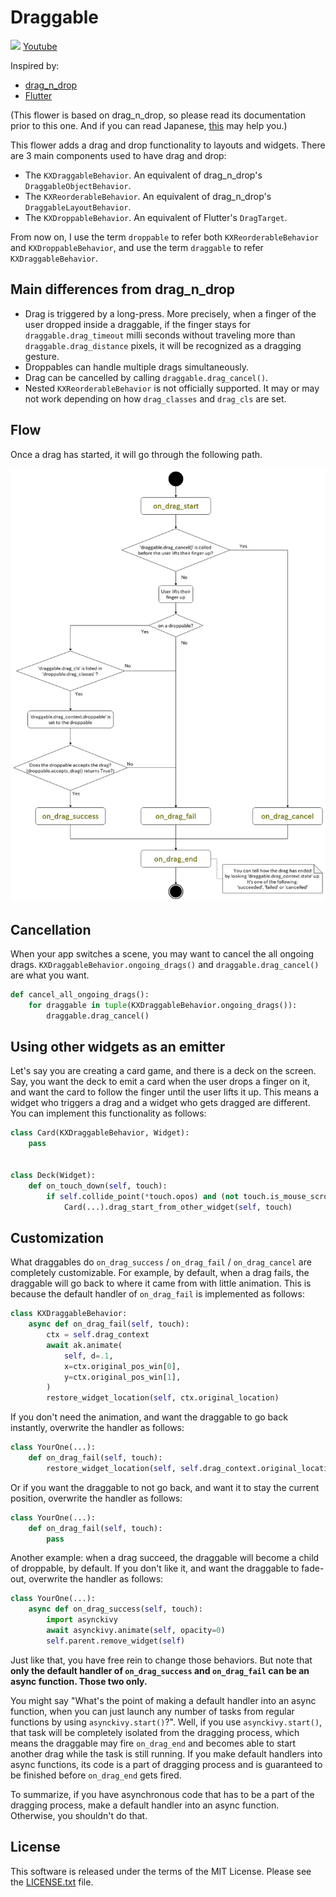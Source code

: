 # Draggable

![](http://img.youtube.com/vi/CjiRZjiSqgA/0.jpg)
[Youtube][youtube]

Inspired by:

* [drag_n_drop][drag_n_drop]
* [Flutter][flutter]

(This flower is based on drag_n_drop, so please read its documentation prior to this one. And if you can read Japanese, [this][jpdoc] may help you.)

This flower adds a drag and drop functionality to layouts and widgets. There are 3
main components used to have drag and drop:

- The `KXDraggableBehavior`. An equivalent of drag_n_drop's
  `DraggableObjectBehavior`.
- The `KXReorderableBehavior`. An equivalent of drag_n_drop's
  `DraggableLayoutBehavior`.
- The `KXDroppableBehavior`. An equivalent of Flutter's `DragTarget`.

From now on, I use the term `droppable` to refer both `KXReorderableBehavior` and `KXDroppableBehavior`, and use the term `draggable` to refer `KXDraggableBehavior`.

## Main differences from drag_n_drop

- Drag is triggered by a long-press. More precisely, when a finger of the user
  dropped inside a draggable, if the finger stays for `draggable.drag_timeout`
  milli seconds without traveling more than `draggable.drag_distance` pixels, it will
  be recognized as a dragging gesture.
- Droppables can handle multiple drags simultaneously.
- Drag can be cancelled by calling `draggable.drag_cancel()`.
- Nested `KXReorderableBehavior` is not officially supported. It may or may
  not work depending on how `drag_classes` and `drag_cls` are set.

## Flow

Once a drag has started, it will go through the following path.

![](doc/source/images/drag_flowchart.png)

## Cancellation

When your app switches a scene, you may want to cancel the all ongoing drags.
`KXDraggableBehavior.ongoing_drags()` and `draggable.drag_cancel()` are what you want.

```python
def cancel_all_ongoing_drags():
    for draggable in tuple(KXDraggableBehavior.ongoing_drags()):
        draggable.drag_cancel()
```

## Using other widgets as an emitter

Let's say you are creating a card game, and there is a deck on the screen.
Say, you want the deck to emit a card when the user drops a finger on it,
and want the card to follow the finger until the user lifts it up.
This means a widget who triggers a drag and a widget who gets dragged are
different.
You can implement this functionality as follows:

```python
class Card(KXDraggableBehavior, Widget):
    pass


class Deck(Widget):
    def on_touch_down(self, touch):
        if self.collide_point(*touch.opos) and (not touch.is_mouse_scrolling):
            Card(...).drag_start_from_other_widget(self, touch)
```

## Customization

What draggables do `on_drag_success` / `on_drag_fail` / `on_drag_cancel` are completely customizable.
For example, by default, when a drag fails, the draggable will go back to where it came from with little animation. This is because the default handler of `on_drag_fail` is implemented as follows:

```python
class KXDraggableBehavior:
    async def on_drag_fail(self, touch):
        ctx = self.drag_context
        await ak.animate(
            self, d=.1,
            x=ctx.original_pos_win[0],
            y=ctx.original_pos_win[1],
        )
        restore_widget_location(self, ctx.original_location)
```

If you don't need the animation, and want the draggable to go back instantly, overwrite the handler as follows:

```python
class YourOne(...):
    def on_drag_fail(self, touch):
        restore_widget_location(self, self.drag_context.original_location)
```

Or if you want the draggable to not go back, and want it to stay the current position, overwrite the handler as follows:

```python
class YourOne(...):
    def on_drag_fail(self, touch):
        pass
```

Another example: when a drag succeed, the draggable will become a child of droppable, by default.
If you don't like it, and want the draggable to fade-out,
overwrite the handler as follows:

```python
class YourOne(...):
    async def on_drag_success(self, touch):
        import asynckivy
        await asynckivy.animate(self, opacity=0)
        self.parent.remove_widget(self)
```

Just like that, you have free rein to change those behaviors.
But note that **only the default handler of `on_drag_success` and `on_drag_fail`
can be an async function. Those two only.**

You might say "What's the point of making a default handler into an async function,
when you can just launch any number of tasks from regular functions by using ``asynckivy.start()``?".
Well, if you use ``asynckivy.start()``, that task will be completely isolated from the dragging process,
which means the draggable may fire ``on_drag_end`` and becomes able to start another drag while the task is still running.
If you make default handlers into async functions,
its code is a part of dragging process and is guaranteed to be finished before ``on_drag_end`` gets fired.

To summarize, if you have asynchronous code that has to be a part of the dragging process,
make a default handler into an async function.
Otherwise, you shouldn't do that.

## License

This software is released under the terms of the MIT License.
Please see the [LICENSE.txt](LICENSE.txt) file.

[drag_n_drop]:https://github.com/kivy-garden/drag_n_drop
[flutter]:https://api.flutter.dev/flutter/widgets/Draggable-class.html
[jpdoc]:https://qiita.com/gotta_dive_into_python/private/b7957650b64a89783ea0
[youtube]:https://www.youtube.com/playlist?list=PLNdhqAjzeEGiepWKfP43Dh7IWqn3cQtpQ
